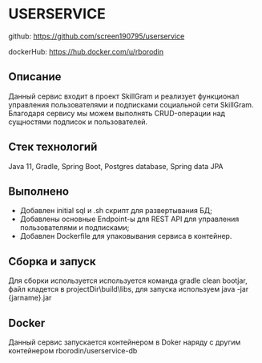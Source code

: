 # USERSERVICE #

github: https://github.com/screen190795/userservice
<br>

dockerHub: https://hub.docker.com/u/rborodin

## Описание ##

Данный сервис входит в проект SkillGram и реализует функционал управления пользователями и подписками социальной сети  SkillGram.
Благодаря сервису мы можем выполнять CRUD-операции над сущностями подписок и пользователей.

## Стек технологий ##

Java 11, Gradle, Spring Boot, Postgres database, Spring data JPA

## Выполнено ##

* Добавлен initial sql и .sh скрипт для развертывания БД;
* Добавлены основные Endpoint-ы для REST API для управления пользователями и подписками; 
* Добавлен Dockerfile для упаковывания сервиса в контейнер.
## Сборка и запуск ##
Для сборки используется используется команда gradle clean bootjar, файл кладется в projectDir\build\libs, для запуска используем java -jar {jarname}.jar

## Docker ##
Данный сервис запускается контейнером в Doker наряду с другим контейнером rborodin/userservice-db